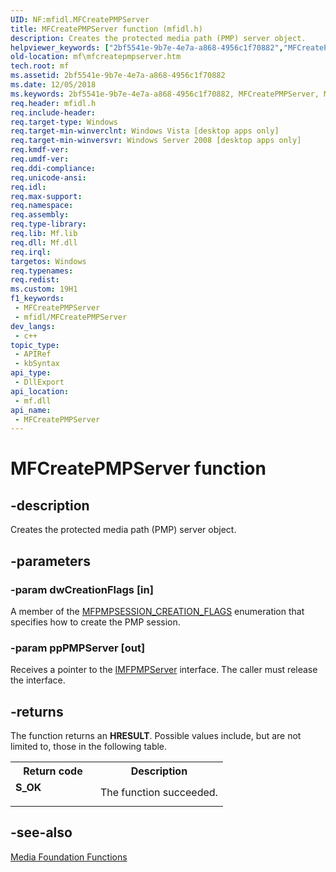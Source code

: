 ```yaml
---
UID: NF:mfidl.MFCreatePMPServer
title: MFCreatePMPServer function (mfidl.h)
description: Creates the protected media path (PMP) server object.
helpviewer_keywords: ["2bf5541e-9b7e-4e7a-a868-4956c1f70882","MFCreatePMPServer","MFCreatePMPServer function [Media Foundation]","mf.mfcreatepmpserver","mfidl/MFCreatePMPServer"]
old-location: mf\mfcreatepmpserver.htm
tech.root: mf
ms.assetid: 2bf5541e-9b7e-4e7a-a868-4956c1f70882
ms.date: 12/05/2018
ms.keywords: 2bf5541e-9b7e-4e7a-a868-4956c1f70882, MFCreatePMPServer, MFCreatePMPServer function [Media Foundation], mf.mfcreatepmpserver, mfidl/MFCreatePMPServer
req.header: mfidl.h
req.include-header: 
req.target-type: Windows
req.target-min-winverclnt: Windows Vista [desktop apps only]
req.target-min-winversvr: Windows Server 2008 [desktop apps only]
req.kmdf-ver: 
req.umdf-ver: 
req.ddi-compliance: 
req.unicode-ansi: 
req.idl: 
req.max-support: 
req.namespace: 
req.assembly: 
req.type-library: 
req.lib: Mf.lib
req.dll: Mf.dll
req.irql: 
targetos: Windows
req.typenames: 
req.redist: 
ms.custom: 19H1
f1_keywords:
 - MFCreatePMPServer
 - mfidl/MFCreatePMPServer
dev_langs:
 - c++
topic_type:
 - APIRef
 - kbSyntax
api_type:
 - DllExport
api_location:
 - mf.dll
api_name:
 - MFCreatePMPServer
---
```


# MFCreatePMPServer function


## -description

Creates the protected media path (PMP) server object.

## -parameters

### -param dwCreationFlags [in]

A member of the <a href="https://docs.microsoft.com/windows/desktop/api/mfidl/ne-mfidl-mfpmpsession_creation_flags">MFPMPSESSION_CREATION_FLAGS</a> enumeration that specifies how to create the PMP session.

### -param ppPMPServer [out]

Receives a pointer to the <a href="https://docs.microsoft.com/windows/desktop/api/mfidl/nn-mfidl-imfpmpserver">IMFPMPServer</a> interface. The caller must release the interface.

## -returns

The function returns an <b>HRESULT</b>. Possible values include, but are not limited to, those in the following table.

<table>
<tr>
<th>Return code</th>
<th>Description</th>
</tr>
<tr>
<td width="40%">
<dl>
<dt><b>S_OK</b></dt>
</dl>
</td>
<td width="60%">
The function succeeded.
              

</td>
</tr>
</table>

## -see-also

<a href="https://docs.microsoft.com/windows/desktop/medfound/media-foundation-functions">Media Foundation Functions</a>

